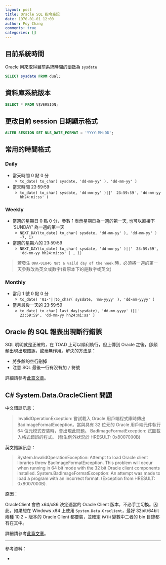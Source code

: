 ```yaml
---
layout: post
title: Oracle SQL 指令筆記
date: 1970-01-01 12:00
author: Poy Chang
comments: true
categories: []
---
```

## 目前系統時間

Oracle 用來取得目前系統時間的函數為 `sysdate`

```sql
SELECT sysdate FROM dual;
```
## 資料庫系統版本

```sql
SELECT * FROM V$VERSION;
```

## 更改目前 session 日期顯示格式

```sql
ALTER SESSION SET NLS_DATE_FORMAT = 'YYYY-MM-DD';
```

## 常用的時間格式

### Daily

* 當天時間 0 點 0 分
	* `to_date( to_char( sysdate, 'dd-mm-yy' ), 'dd-mm-yy' )`
* 當天時間 23:59:59
	* `to_date( to_char( sysdate, 'dd-mm-yy' )||'　23:59:59', 'dd-mm-yy hh24:mi:ss' )`

### Weekly

* 當週的星期日 0 點 0 分，參數 1 表示星期日為一週的第一天, 也可以直接下 'SUNDAY' 為一週的第一天
	* `NEXT_DAY(to_date( to_char( sysdate, 'dd-mm-yy' ), 'dd-mm-yy' ) -7, 1)`
* 當週的星期六的 23:59:59
	* `NEXT_DAY(to_date( to_char( sysdate, 'dd-mm-yy' )||'　23:59:59', 'dd-mm-yy hh24:mi:ss' ) , 1)`

>若發生 `ORA-01846 Not a vaild day of the week` 時，必須將一週的第一天參數改為英文或數字(看原本下的是數字或英文)

### Monthly

* 當月 1 號 0 點 0 分
	* `to_date( '01-'||to_char( sysdate, 'mm-yyyy' ), 'dd-mm-yyyy' )`
* 當月最後一天的 23:59:59
	* `to_date( to_char( last_day(sysdate), 'dd-mm-yyyy' )||'　23:59:59', 'dd-mm-yy hh24:mi:ss' )`

## Oracle 的 SQL 報表出現斷行錯誤

SQL 明明就是正確的，在 TOAD 上可以順利執行，但上傳到 Oracle 之後，卻頻頻出現出現錯誤，或毫無作用。解決的方法是：

* 將多餘的空行刪掉
* 注意 SQL 最後一行有沒有加 `/` 符號

詳細請參考[此篇文章](https://poychang.github.io/oracle-sql-special-characters/)。

## C# System.Data.OracleClient 問題

中文錯誤訊息：

>InvalidOperationException: 嘗試載入 Oracle 用戶端程式庫時傳出 BadImageFormatException。當與具有 32 位元的 Oracle 用戶端元件執行 64 位元模式安裝時，會出現此問題。
>BadImageFormatException: 試圖載入格式錯誤的程式。 (發生例外狀況於 HRESULT: 0x8007000B)

英文錯誤訊息：

>System.InvalidOperationException: Attempt to load Oracle client libraries threw BadImageFormatException. This problem will occur when running in 64 bit mode with the 32 bit Oracle client components installed.
>System.BadImageFormatException: An attempt was made to load a program with an incorrect format. (Exception from HRESULT: 0x8007000B).

原因：

OracleClient 會依 x64/x86 決定適當的 Oracle Client 版本，不必手工切換。因此，如果想在 Windows x64 上使用 `System.Data.Oraclient`，最好 32bit/64bit 兩種 10.2 + 版本的 Oracle Client 都要裝，並確定 `PATH` 變數中二者的 bin 目錄都有在其中。

詳細請參考[此篇文章](https://poychang.github.io/oracle-client-windows/)。

----------

參考資料：

* []() 
   
